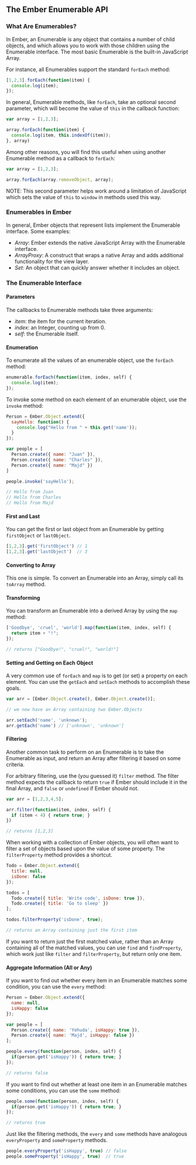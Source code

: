 ## The Ember Enumerable API

### What Are Enumerables?

In Ember, an Enumerable is any object that contains a number of child objects, and which allows you to work with those children using the Enumerable interface. The most basic Enumerable is the built-in JavaScript Array.

For instance, all Enumerables support the standard `forEach` method:

```javascript
[1,2,3].forEach(function(item) {
  console.log(item);
});
```

In general, Enumerable methods, like `forEach`, take an optional second parameter, which will become the value of `this` in the callback function:

```javascript
var array = [1,2,3];

array.forEach(function(item) {
  console.log(item, this.indexOf(item));
}, array)
```

Among other reasons, you will find this useful when using another Enumerable method as a callback to `forEach`:

```javascript
var array = [1,2,3];

array.forEach(array.removeObject, array);
```

NOTE: This second parameter helps work around a limitation of JavaScript which sets the value of `this` to `window` in methods used this way.

### Enumerables in Ember

In general, Ember objects that represent lists implement the Enumerable interface. Some examples:

 * *Array*: Ember extends the native JavaScript Array with the Enumerable interface.
 * *ArrayProxy*: A construct that wraps a native Array and adds additional functionality for the view layer.
 * *Set*: An object that can quickly answer whether it includes an object.

### The Enumerable Interface

#### Parameters

The callbacks to Enumerable methods take three arguments:

 * *item*: the item for the current iteration.
 * *index*: an Integer, counting up from 0.
 * *self*: the Enumerable itself.

#### Enumeration

To enumerate all the values of an enumerable object, use the `forEach` method:

```javascript
enumerable.forEach(function(item, index, self) {
  console.log(item);
});
```

To invoke some method on each element of an enumerable object, use the `invoke` method:

```javascript
Person = Ember.Object.extend({
  sayHello: function() {
    console.log("Hello from " + this.get('name'));
  }
});

var people = [
  Person.create({ name: "Juan" }),
  Person.create({ name: "Charles" }),
  Person.create({ name: "Majd" })
]

people.invoke('sayHello');

// Hello from Juan
// Hello from Charles
// Hello from Majd
```

#### First and Last

You can get the first or last object from an Enumerable by getting `firstObject` or `lastObject`.

```javascript
[1,2,3].get('firstObject') // 1
[1,2,3].get('lastObject')  // 3
```

#### Converting to Array

This one is simple. To convert an Enumerable into an Array, simply call its `toArray` method.

#### Transforming

You can transform an Enumerable into a derived Array by using the `map` method:

```javascript
['Goodbye', 'cruel', 'world'].map(function(item, index, self) {
  return item + "!";
});

// returns ["Goodbye!", "cruel!", "world!"]
```

#### Setting and Getting on Each Object

A very common use of `forEach` and `map` is to get (or set) a property on each element. You can use the `getEach` and `setEach` methods to accomplish these goals.

```javascript
var arr = [Ember.Object.create(), Ember.Object.create()];

// we now have an Array containing two Ember.Objects

arr.setEach('name', 'unknown');
arr.getEach('name') // ['unknown', 'unknown']
```

#### Filtering

Another common task to perform on an Enumerable is to take the Enumerable as input, and return an Array after filtering it based on some criteria.

For arbitrary filtering, use the (you guessed it) `filter` method. The filter method expects the callback to return `true` if Ember should include it in the final Array, and `false` or `undefined` if Ember should not.

```javascript
var arr = [1,2,3,4,5];

arr.filter(function(item, index, self) {
  if (item < 4) { return true; }
})

// returns [1,2,3]
```

When working with a collection of Ember objects, you will often want to filter a set of objects based upon the value of some property. The `filterProperty` method provides a shortcut.

```javascript
Todo = Ember.Object.extend({
  title: null,
  isDone: false
});

todos = [
  Todo.create({ title: 'Write code', isDone: true }),
  Todo.create({ title: 'Go to sleep' })
];

todos.filterProperty('isDone', true);

// returns an Array containing just the first item
```

If you want to return just the first matched value, rather than an Array containing all of the matched values, you can use `find` and `findProperty`, which work just like `filter` and `filterProperty`, but return only one item.

#### Aggregate Information (All or Any)

If you want to find out whether every item in an Enumerable matches some condition, you can use the `every` method:

```javascript
Person = Ember.Object.extend({
  name: null,
  isHappy: false
});

var people = [
  Person.create({ name: 'Yehuda', isHappy: true }),
  Person.create({ name: 'Majd', isHappy: false })
];

people.every(function(person, index, self) {
  if(person.get('isHappy')) { return true; }
});

// returns false
```

If you want to find out whether at least one item in an Enumerable matches some conditions, you can use the `some` method:

```javascript
people.some(function(person, index, self) {
  if(person.get('isHappy')) { return true; }
});

// returns true
```

Just like the filtering methods, the `every` and `some` methods have analogous `everyProperty` and `someProperty` methods.

```javascript
people.everyProperty('isHappy', true) // false
people.someProperty('isHappy', true)  // true
```
